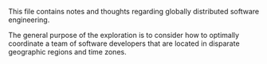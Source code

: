 This file contains notes and thoughts regarding globally distributed software engineering. 

The general purpose of the exploration is to consider how to optimally coordinate a team of software developers that are located in disparate geographic regions and time zones.
